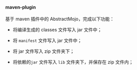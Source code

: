 #### maven-plugin

基于 maven 插件中的 AbstractMojo，完成以下功能：

- 将编译生成的 classes 文件写入 jar 文件中；

- 将 `manifest` 文件写入 jar 文件中；

- 将 jar 文件写入 zip 文件夹下；

- 将依赖的`jar` 文件写入 `lib` 文件夹下，并保存在 zip 文件内；

  